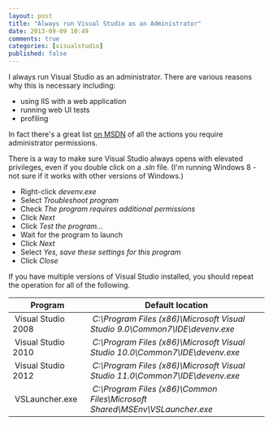 ```yaml
---
layout: post
title: "Always run Visual Studio as an Administrator"
date: 2013-09-09 10:49
comments: true
categories: [visualstudio]
published: false
---
```

I always run Visual Studio as an administrator. There are various reasons why this is necessary including:

* using IIS with a web application
* running web UI tests
* profiling

In fact there's a great list [on MSDN](http://msdn.microsoft.com/en-us/library/vstudio/jj662724.aspx) of all the actions you require administrator permissions.

There is a way to make sure Visual Studio always opens with elevated privileges, even if you double click on a _.sln_ file. (I'm running Windows 8 - not sure if it works with other versions of Windows.)

* Right-click _devenv.exe_
* Select _Troubleshoot program_
* Check _The program requires additional permissions_
* Click _Next_ 
* Click _Test the program..._
* Wait for the program to launch
* Click _Next_
* Select _Yes, save these settings for this program_
* Click _Close_

If you have multiple versions of Visual Studio installed, you should repeat the operation for all of the following.

Program | &nbsp;Default location
--- | ---
&nbsp;Visual Studio 2008&nbsp; | &nbsp;_C:\Program Files (x86)\Microsoft Visual Studio 9.0\Common7\IDE\devenv.exe_ &nbsp;
&nbsp;Visual Studio 2010&nbsp; | &nbsp;_C:\Program Files (x86)\Microsoft Visual Studio 10.0\Common7\IDE\devenv.exe_ &nbsp; 
&nbsp;Visual Studio 2012&nbsp; | &nbsp;_C:\Program Files (x86)\Microsoft Visual Studio 11.0\Common7\IDE\devenv.exe_ &nbsp;
&nbsp;VSLauncher.exe&nbsp; | &nbsp;_C:\Program Files (x86)\Common Files\Microsoft Shared\MSEnv\VSLauncher.exe_ &nbsp;

&nbsp;